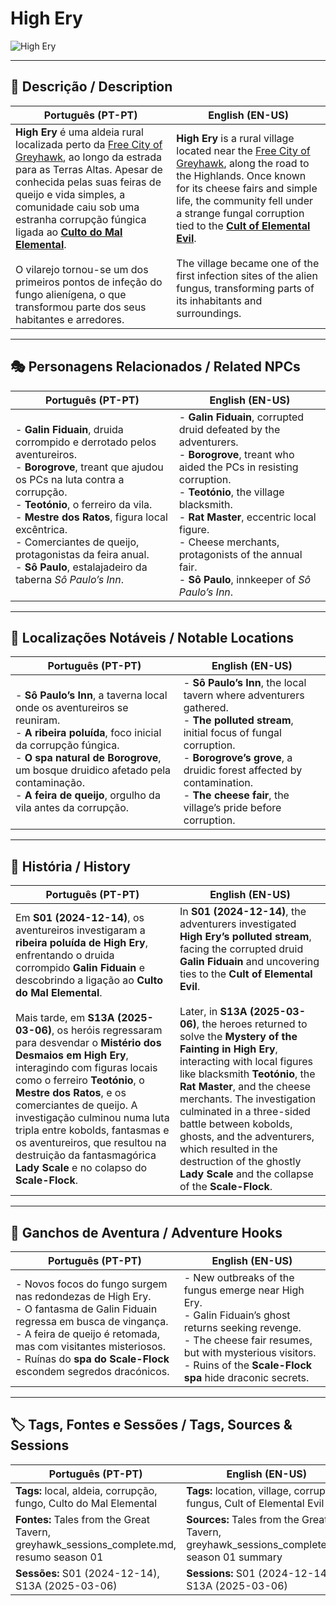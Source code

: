 # High Ery

![High Ery](assets/location/location_blank.png)

---

## 📖 Descrição / Description

| **Português (PT-PT)**                                                                                                                                                                                                                                                                                                                                                                                                                                                                   | **English (EN-US)**                                                                                                                                                                                                                                                                                                                                                                                                                                       |
| --------------------------------------------------------------------------------------------------------------------------------------------------------------------------------------------------------------------------------------------------------------------------------------------------------------------------------------------------------------------------------------------------------------------------------------------------------------------------------------- | --------------------------------------------------------------------------------------------------------------------------------------------------------------------------------------------------------------------------------------------------------------------------------------------------------------------------------------------------------------------------------------------------------------------------------------------------------- |
| **High Ery** é uma aldeia rural localizada perto da [Free City of Greyhawk](free_city_of_greyhawk.md), ao longo da estrada para as Terras Altas. Apesar de conhecida pelas suas feiras de queijo e vida simples, a comunidade caiu sob uma estranha corrupção fúngica ligada ao **[Culto do Mal Elemental](docs/organizations/-/cults/cult_of_the_elemental_evil.md)**. <br><br> O vilarejo tornou-se um dos primeiros pontos de infeção do fungo alienígena, o que transformou parte dos seus habitantes e arredores. | **High Ery** is a rural village located near the [Free City of Greyhawk](free_city_of_greyhawk.md), along the road to the Highlands. Once known for its cheese fairs and simple life, the community fell under a strange fungal corruption tied to the **[Cult of Elemental Evil](docs/organizations/-/cults/cult_of_the_elemental_evil.md)**. <br><br> The village became one of the first infection sites of the alien fungus, transforming parts of its inhabitants and surroundings. |

---

## 🎭 Personagens Relacionados / Related NPCs

| **Português (PT-PT)** | **English (EN-US)** |
| --------------------- | ------------------- |
| - **Galin Fiduain**, druida corrompido e derrotado pelos aventureiros.<br>- **Borogrove**, treant que ajudou os PCs na luta contra a corrupção.<br>- **Teotónio**, o ferreiro da vila.<br>- **Mestre dos Ratos**, figura local excêntrica.<br>- Comerciantes de queijo, protagonistas da feira anual.<br>- **Sô Paulo**, estalajadeiro da taberna *Sô Paulo’s Inn*. | - **Galin Fiduain**, corrupted druid defeated by the adventurers.<br>- **Borogrove**, treant who aided the PCs in resisting corruption.<br>- **Teotónio**, the village blacksmith.<br>- **Rat Master**, eccentric local figure.<br>- Cheese merchants, protagonists of the annual fair.<br>- **Sô Paulo**, innkeeper of *Sô Paulo’s Inn*. |

---

## 📌 Localizações Notáveis / Notable Locations

| **Português (PT-PT)** | **English (EN-US)** |
| --------------------- | ------------------- |
| - **Sô Paulo’s Inn**, a taverna local onde os aventureiros se reuniram.<br>- **A ribeira poluída**, foco inicial da corrupção fúngica.<br>- **O spa natural de Borogrove**, um bosque druidico afetado pela contaminação.<br>- **A feira de queijo**, orgulho da vila antes da corrupção. | - **Sô Paulo’s Inn**, the local tavern where adventurers gathered.<br>- **The polluted stream**, initial focus of fungal corruption.<br>- **Borogrove’s grove**, a druidic forest affected by contamination.<br>- **The cheese fair**, the village’s pride before corruption. |

---

## 📖 História / History

| **Português (PT-PT)** | **English (EN-US)** |
| --------------------- | ------------------- |
| Em **S01 (2024-12-14)**, os aventureiros investigaram a **ribeira poluída de High Ery**, enfrentando o druida corrompido **Galin Fiduain** e descobrindo a ligação ao **Culto do Mal Elemental**. <br><br> Mais tarde, em **S13A (2025-03-06)**, os heróis regressaram para desvendar o **Mistério dos Desmaios em High Ery**, interagindo com figuras locais como o ferreiro **Teotónio**, o **Mestre dos Ratos**, e os comerciantes de queijo. A investigação culminou numa luta tripla entre kobolds, fantasmas e os aventureiros, que resultou na destruição da fantasmagórica **Lady Scale** e no colapso do **Scale-Flock**. | In **S01 (2024-12-14)**, the adventurers investigated **High Ery’s polluted stream**, facing the corrupted druid **Galin Fiduain** and uncovering ties to the **Cult of Elemental Evil**. <br><br> Later, in **S13A (2025-03-06)**, the heroes returned to solve the **Mystery of the Fainting in High Ery**, interacting with local figures like blacksmith **Teotónio**, the **Rat Master**, and the cheese merchants. The investigation culminated in a three-sided battle between kobolds, ghosts, and the adventurers, which resulted in the destruction of the ghostly **Lady Scale** and the collapse of the **Scale-Flock**. |

---

## 🧩 Ganchos de Aventura / Adventure Hooks

| **Português (PT-PT)** | **English (EN-US)** |
| --------------------- | ------------------- |
| - Novos focos do fungo surgem nas redondezas de High Ery.<br>- O fantasma de Galin Fiduain regressa em busca de vingança.<br>- A feira de queijo é retomada, mas com visitantes misteriosos.<br>- Ruínas do **spa do Scale-Flock** escondem segredos dracónicos. | - New outbreaks of the fungus emerge near High Ery.<br>- Galin Fiduain’s ghost returns seeking revenge.<br>- The cheese fair resumes, but with mysterious visitors.<br>- Ruins of the **Scale-Flock spa** hide draconic secrets. |

---

## 🏷️ Tags, Fontes e Sessões / Tags, Sources & Sessions

| **Português (PT-PT)** | **English (EN-US)** |
| --------------------- | ------------------- |
| **Tags:** local, aldeia, corrupção, fungo, Culto do Mal Elemental | **Tags:** location, village, corruption, fungus, Cult of Elemental Evil |
| **Fontes:** Tales from the Great Tavern, greyhawk_sessions_complete.md, resumo season 01 | **Sources:** Tales from the Great Tavern, greyhawk_sessions_complete.md, season 01 summary |
| **Sessões:** S01 (2024-12-14), S13A (2025-03-06) | **Sessions:** S01 (2024-12-14), S13A (2025-03-06) |

